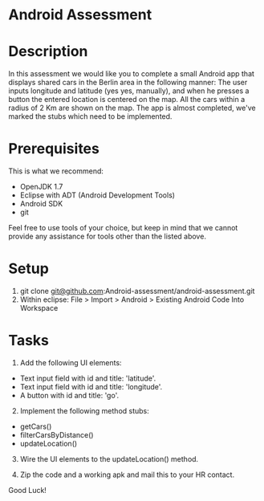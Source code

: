 Android Assessment
==================

# Description

In this assessment we would like you to complete a small Android app that displays shared cars in the Berlin area in the following manner:
The user inputs longitude and latitude (yes yes, manually), and when he presses a button the entered location is centered on the map. All the cars within a radius of 2 Km are shown on the map. 
The app is almost completed, we've marked the stubs which need to be implemented.

# Prerequisites

This is what we recommend:

* OpenJDK 1.7
* Eclipse with ADT (Android Development Tools)
* Android SDK
* git

Feel free to use tools of your choice, but keep in mind that we cannot provide any assistance for tools other than the listed above.

# Setup

1. git clone git@github.com:Android-assessment/android-assessment.git
2. Within eclipse: File > Import > Android > Existing Android Code Into Workspace 

# Tasks

1. Add the following UI elements:
 * Text input field with id and title: 'latitude'.
 * Text input field with id and title: 'longitude'.
 * A button with id and title: 'go'.

2. Implement the following method stubs:
 * getCars()
 * filterCarsByDistance()
 * updateLocation()

3. Wire the UI elements to the updateLocation() method.

4. Zip the code and a working apk and mail this to your HR contact.


Good Luck!
